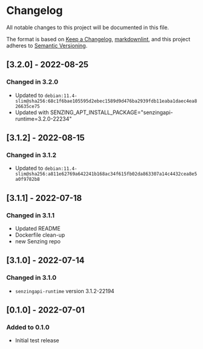 # Changelog

All notable changes to this project will be documented in this file.

The format is based on [Keep a Changelog](https://keepachangelog.com/en/1.0.0/),
[markdownlint](https://dlaa.me/markdownlint/),
and this project adheres to [Semantic Versioning](https://semver.org/spec/v2.0.0.html).

## [3.2.0] - 2022-08-25

### Changed in 3.2.0

 - Updated to `debian:11.4-slim@sha256:68c1f6bae105595d2ebec1589d9d476ba2939fdb11eaba1daec4ea826635ce75`
 - Updated with SENZING_APT_INSTALL_PACKAGE="senzingapi-runtime=3.2.0-22234"

## [3.1.2] - 2022-08-15

### Changed in 3.1.2

 - Updated to `debian:11.4-slim@sha256:a811e62769a642241b168ac34f615fb02da863307a14c4432cea8e5a0f9782b8`

## [3.1.1] - 2022-07-18

### Changed in 3.1.1

- Updated README
- Dockerfile clean-up
- new Senzing repo

## [3.1.0] - 2022-07-14

### Changed in 3.1.0

- `senzingapi-runtime` version 3.1.2-22194

## [0.1.0] - 2022-07-01

### Added to 0.1.0

- Initial test release

